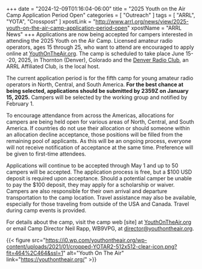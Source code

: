 +++
date = "2024-12-09T01:16:04-06:00"
title = "2025 Youth on the Air Camp Application Period Open"
categories = [ "Outreach" ]
tags = [ "ARRL", "YOTA", "Crosspost" ]
xpostLink = "http://www.arrl.org/news/view/2025-youth-on-the-air-camp-application-period-open"
xpostName = "ARRL News"
+++
Applications are now being accepted for campers interested in attending
the 2025 Youth on the Air Camp. Licensed amateur radio operators, ages
15 through 25, who want to attend are encouraged to apply online at
[YouthOnTheAir.org](https://youthontheair.org/). The camp is scheduled
to take place June 15--20, 2025, in Thornton (Denver), Colorado and the
[Denver Radio Club](https://w0tx.org/), an ARRL Affiliated Club, is the
local host.
<!--more-->

The current application period is for the fifth camp for young amateur
radio operators in North, Central, and South America. **For the best
chance at being selected, applications should be submitted by 2359Z on
January 15, 2025.** Campers will be selected by the working group and
notified by February 1.

To encourage attendance from across the Americas, allocations for
campers are being held open for various areas of North, Central, and
South America. If countries do not use their allocation or should
someone within an allocation decline acceptance, those positions will be
filled from the remaining pool of applicants. As this will be an ongoing
process, everyone will not receive notification of acceptance at the
same time. Preference will be given to first-time attendees.

Applications will continue to be accepted through May 1 and up to 50
campers will be accepted. The application process is free, but a $100
USD deposit is required upon acceptance. Should a potential camper be
unable to pay the $100 deposit, they may apply for a scholarship or
waiver. Campers are also responsible for their own arrival and departure
transportation to the camp location. Travel assistance may also be
available, especially for those traveling from outside of the USA and
Canada. Travel during camp events is provided.

For details about the camp, visit the camp web [site] at
[YouthOnTheAir.org](https://youthontheair.org/) or email Camp Director
Neil Rapp, WB9VPG, at director@youthontheair.org.

{{< figure src="https://i0.wp.com/youthontheair.org/wp-content/uploads/2021/01/cropped-YOTAR2-512x512-clear-icon.png?fit=464%2C464&ssl=1" alt="Youth On The Air" link="https://youthontheair.org/" >}}

